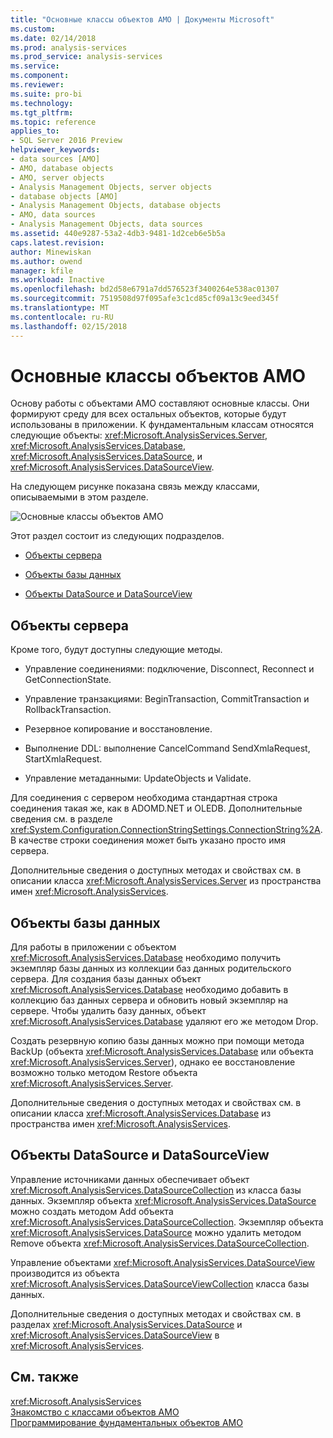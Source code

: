 ```yaml
---
title: "Основные классы объектов AMO | Документы Microsoft"
ms.custom: 
ms.date: 02/14/2018
ms.prod: analysis-services
ms.prod_service: analysis-services
ms.service: 
ms.component: 
ms.reviewer: 
ms.suite: pro-bi
ms.technology: 
ms.tgt_pltfrm: 
ms.topic: reference
applies_to:
- SQL Server 2016 Preview
helpviewer_keywords:
- data sources [AMO]
- AMO, database objects
- AMO, server objects
- Analysis Management Objects, server objects
- database objects [AMO]
- Analysis Management Objects, database objects
- AMO, data sources
- Analysis Management Objects, data sources
ms.assetid: 440e9287-53a2-4db3-9481-1d2ceb6e5b5a
caps.latest.revision: 
author: Minewiskan
ms.author: owend
manager: kfile
ms.workload: Inactive
ms.openlocfilehash: bd2d58e6791a7dd576523f3400264e538ac01307
ms.sourcegitcommit: 7519508d97f095afe3c1cd85cf09a13c9eed345f
ms.translationtype: MT
ms.contentlocale: ru-RU
ms.lasthandoff: 02/15/2018
---
```

# <a name="amo-fundamental-classes"></a>Основные классы объектов AMO
  Основу работы с объектами AMO составляют основные классы. Они формируют среду для всех остальных объектов, которые будут использованы в приложении. К фундаментальным классам относятся следующие объекты: <xref:Microsoft.AnalysisServices.Server>, <xref:Microsoft.AnalysisServices.Database>, <xref:Microsoft.AnalysisServices.DataSource>, и <xref:Microsoft.AnalysisServices.DataSourceView>.  
  
 На следующем рисунке показана связь между классами, описываемыми в этом разделе.  
  
 ![Основные классы объектов AMO](../../../analysis-services/multidimensional-models/analysis-management-objects/media/amo-fundamentalclasses.gif "основные классы объектов AMO")  
  
 Этот раздел состоит из следующих подразделов.  
  
-   [Объекты сервера](#ServerObjects)  
  
-   [Объекты базы данных](#DatabaseObjects)  
  
-   [Объекты DataSource и DataSourceView](#DSandDSV)  
  
##  <a name="ServerObjects"></a> Объекты сервера  
 Кроме того, будут доступны следующие методы.  
  
-   Управление соединениями: подключение, Disconnect, Reconnect и GetConnectionState.  
  
-   Управление транзакциями: BeginTransaction, CommitTransaction и RollbackTransaction.  
  
-   Резервное копирование и восстановление.  
  
-   Выполнение DDL: выполнение CancelCommand SendXmlaRequest, StartXmlaRequest.  
  
-   Управление метаданными: UpdateObjects и Validate.  
  
 Для соединения с сервером необходима стандартная строка соединения такая же, как в ADOMD.NET и OLEDB. Дополнительные сведения см. в разделе <xref:System.Configuration.ConnectionStringSettings.ConnectionString%2A>. В качестве строки соединения может быть указано просто имя сервера.  
  
 Дополнительные сведения о доступных методах и свойствах см. в описании класса <xref:Microsoft.AnalysisServices.Server> из пространства имен <xref:Microsoft.AnalysisServices>.  
  
##  <a name="DatabaseObjects"></a> Объекты базы данных  
 Для работы в приложении с объектом <xref:Microsoft.AnalysisServices.Database> необходимо получить экземпляр базы данных из коллекции баз данных родительского сервера. Для создания базы данных объект <xref:Microsoft.AnalysisServices.Database> необходимо добавить в коллекцию баз данных сервера и обновить новый экземпляр на сервере. Чтобы удалить базу данных, объект <xref:Microsoft.AnalysisServices.Database> удаляют его же методом Drop.  
  
 Создать резервную копию базы данных можно при помощи метода BackUp (объекта <xref:Microsoft.AnalysisServices.Database> или объекта <xref:Microsoft.AnalysisServices.Server>), однако ее восстановление возможно только методом Restore объекта <xref:Microsoft.AnalysisServices.Server>.  
  
 Дополнительные сведения о доступных методах и свойствах см. в описании класса <xref:Microsoft.AnalysisServices.Database> из пространства имен <xref:Microsoft.AnalysisServices>.  
  
##  <a name="DSandDSV">Объекты DataSource и DataSourceView</a>  
 Управление источниками данных обеспечивает объект <xref:Microsoft.AnalysisServices.DataSourceCollection> из класса базы данных. Экземпляр объекта <xref:Microsoft.AnalysisServices.DataSource> можно создать методом Add объекта <xref:Microsoft.AnalysisServices.DataSourceCollection>. Экземпляр объекта <xref:Microsoft.AnalysisServices.DataSource> можно удалить методом Remove объекта <xref:Microsoft.AnalysisServices.DataSourceCollection>.  
  
 Управление объектами <xref:Microsoft.AnalysisServices.DataSourceView> производится из объекта <xref:Microsoft.AnalysisServices.DataSourceViewCollection> класса базы данных.  
  
 Дополнительные сведения о доступных методах и свойствах см. в разделах <xref:Microsoft.AnalysisServices.DataSource> и <xref:Microsoft.AnalysisServices.DataSourceView> в <xref:Microsoft.AnalysisServices>.  
  
## <a name="see-also"></a>См. также  
 <xref:Microsoft.AnalysisServices>   
 [Знакомство с классами объектов AMO](../../../analysis-services/multidimensional-models/analysis-management-objects/amo-classes-introduction.md)   
 [Программирование фундаментальных объектов AMO](../../../analysis-services/multidimensional-models/analysis-management-objects/programming-amo-fundamental-objects.md)  
  
  
